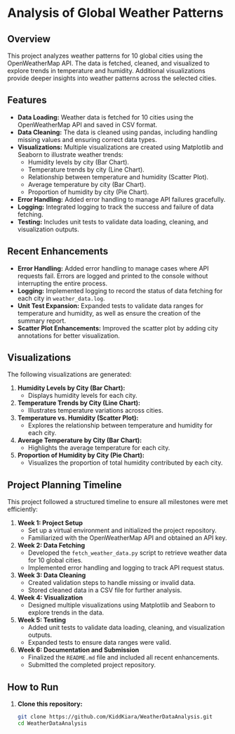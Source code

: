 # Analysis of Global Weather Patterns

## Overview
This project analyzes weather patterns for 10 global cities using the OpenWeatherMap API. The data is fetched, cleaned, and visualized to explore trends in temperature and humidity. Additional visualizations provide deeper insights into weather patterns across the selected cities.

## Features
- **Data Loading:** Weather data is fetched for 10 cities using the OpenWeatherMap API and saved in CSV format.
- **Data Cleaning:** The data is cleaned using pandas, including handling missing values and ensuring correct data types.
- **Visualizations:** Multiple visualizations are created using Matplotlib and Seaborn to illustrate weather trends:
  - Humidity levels by city (Bar Chart).
  - Temperature trends by city (Line Chart).
  - Relationship between temperature and humidity (Scatter Plot).
  - Average temperature by city (Bar Chart).
  - Proportion of humidity by city (Pie Chart).
- **Error Handling:** Added error handling to manage API failures gracefully.
- **Logging:** Integrated logging to track the success and failure of data fetching.
- **Testing:** Includes unit tests to validate data loading, cleaning, and visualization outputs.

## Recent Enhancements
- **Error Handling:** Added error handling to manage cases where API requests fail. Errors are logged and printed to the console without interrupting the entire process.
- **Logging:** Implemented logging to record the status of data fetching for each city in `weather_data.log`.
- **Unit Test Expansion:** Expanded tests to validate data ranges for temperature and humidity, as well as ensure the creation of the summary report.
- **Scatter Plot Enhancements:** Improved the scatter plot by adding city annotations for better visualization.

## Visualizations
The following visualizations are generated:
1. **Humidity Levels by City (Bar Chart):**
   - Displays humidity levels for each city.
2. **Temperature Trends by City (Line Chart):**
   - Illustrates temperature variations across cities.
3. **Temperature vs. Humidity (Scatter Plot):**
   - Explores the relationship between temperature and humidity for each city.
4. **Average Temperature by City (Bar Chart):**
   - Highlights the average temperature for each city.
5. **Proportion of Humidity by City (Pie Chart):**
   - Visualizes the proportion of total humidity contributed by each city.

## Project Planning Timeline
This project followed a structured timeline to ensure all milestones were met efficiently:
1. **Week 1: Project Setup**
   - Set up a virtual environment and initialized the project repository.
   - Familiarized with the OpenWeatherMap API and obtained an API key.
2. **Week 2: Data Fetching**
   - Developed the `fetch_weather_data.py` script to retrieve weather data for 10 global cities.
   - Implemented error handling and logging to track API request status.
3. **Week 3: Data Cleaning**
   - Created validation steps to handle missing or invalid data.
   - Stored cleaned data in a CSV file for further analysis.
4. **Week 4: Visualization**
   - Designed multiple visualizations using Matplotlib and Seaborn to explore trends in the data.
5. **Week 5: Testing**
   - Added unit tests to validate data loading, cleaning, and visualization outputs.
   - Expanded tests to ensure data ranges were valid.
6. **Week 6: Documentation and Submission**
   - Finalized the `README.md` file and included all recent enhancements.
   - Submitted the completed project repository.

## How to Run
1. **Clone this repository:**
   ```bash
   git clone https://github.com/KiddKiara/WeatherDataAnalysis.git
   cd WeatherDataAnalysis

